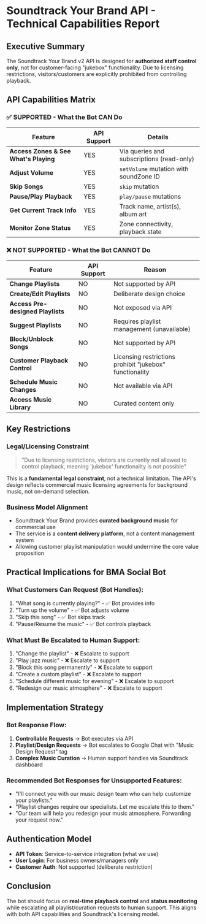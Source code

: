 # Soundtrack Your Brand API - Technical Capabilities Report

## Executive Summary
The Soundtrack Your Brand v2 API is designed for **authorized staff control only**, not for customer-facing "jukebox" functionality. Due to licensing restrictions, visitors/customers are explicitly prohibited from controlling playback.

## API Capabilities Matrix

### ✅ SUPPORTED - What the Bot CAN Do

| Feature | API Support | Details |
|---------|------------|---------|
| **Access Zones & See What's Playing** | YES | Via queries and subscriptions (read-only) |
| **Adjust Volume** | YES | `setVolume` mutation with soundZone ID |
| **Skip Songs** | YES | `skip` mutation |
| **Pause/Play Playback** | YES | `play/pause` mutations |
| **Get Current Track Info** | YES | Track name, artist(s), album art |
| **Monitor Zone Status** | YES | Zone connectivity, playback state |

### ❌ NOT SUPPORTED - What the Bot CANNOT Do

| Feature | API Support | Reason |
|---------|------------|--------|
| **Change Playlists** | NO | Not supported by API |
| **Create/Edit Playlists** | NO | Deliberate design choice |
| **Access Pre-designed Playlists** | NO | Not exposed via API |
| **Suggest Playlists** | NO | Requires playlist management (unavailable) |
| **Block/Unblock Songs** | NO | Not supported by API |
| **Customer Playback Control** | NO | Licensing restrictions prohibit "jukebox" functionality |
| **Schedule Music Changes** | NO | Not available via API |
| **Access Music Library** | NO | Curated content only |

## Key Restrictions

### Legal/Licensing Constraint
> "Due to licensing restrictions, visitors are currently not allowed to control playback, meaning 'jukebox' functionality is not possible"

This is a **fundamental legal constraint**, not a technical limitation. The API's design reflects commercial music licensing agreements for background music, not on-demand selection.

### Business Model Alignment
- Soundtrack Your Brand provides **curated background music** for commercial use
- The service is a **content delivery platform**, not a content management system
- Allowing customer playlist manipulation would undermine the core value proposition

## Practical Implications for BMA Social Bot

### What Customers Can Request (Bot Handles):
1. "What song is currently playing?" - ✅ Bot provides info
2. "Turn up the volume" - ✅ Bot adjusts volume
3. "Skip this song" - ✅ Bot skips track
4. "Pause/Resume the music" - ✅ Bot controls playback

### What Must Be Escalated to Human Support:
1. "Change the playlist" - ❌ Escalate to support
2. "Play jazz music" - ❌ Escalate to support
3. "Block this song permanently" - ❌ Escalate to support
4. "Create a custom playlist" - ❌ Escalate to support
5. "Schedule different music for evening" - ❌ Escalate to support
6. "Redesign our music atmosphere" - ❌ Escalate to support

## Implementation Strategy

### Bot Response Flow:
1. **Controllable Requests** → Bot executes via API
2. **Playlist/Design Requests** → Bot escalates to Google Chat with "Music Design Request" tag
3. **Complex Music Curation** → Human support handles via Soundtrack dashboard

### Recommended Bot Responses for Unsupported Features:
- "I'll connect you with our music design team who can help customize your playlists."
- "Playlist changes require our specialists. Let me escalate this to them."
- "Our team will help you redesign your music atmosphere. Forwarding your request now."

## Authentication Model
- **API Token**: Service-to-service integration (what we use)
- **User Login**: For business owners/managers only
- **Customer Auth**: Not supported (deliberate restriction)

## Conclusion
The bot should focus on **real-time playback control** and **status monitoring** while escalating all playlist/curation requests to human support. This aligns with both API capabilities and Soundtrack's licensing model.